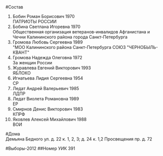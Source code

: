 #Состав
1. Бобин Роман Борисович 1970   
    ПАТРИОТЫ РОССИИ
2. Бобина Светлана Игоревна 1970   
    Общественная организация ветеранов-инвалидов Афганистана и Чечни Калининского района города Санкт-Петербурга
3. Громова Любовь Сергеевна 1989   
    "МОО Калининского района Санкт-Петербурга СОЮЗ "ЧЕРНОБЫЛЬ- КВАНТ"
4. Громова Надежда Олеговна 1972   
    За женщин России
5. Журавлева Евгений Викторович 1993   
    ЯБЛОКО
6. Игнатьева Лидия Сергеевна 1954   
    СР
7. Ледат Андрей Валерьевич 1985   
    ЛДПР
8. Ледат Виолета Романовна 1989   
    ЕР
9. Смирнов Денис Викторович 1983   
    КПРФ
10. Яковлев Алексей Михайлович 1988   
    ВОИ

#Дома  
Демьяна Бедного ул. д. 22 к. 1, 2, 3; д. 24 к. 1,2 Просвещения пр. д. 72

#Выборы-2012
##Номер УИК
391
